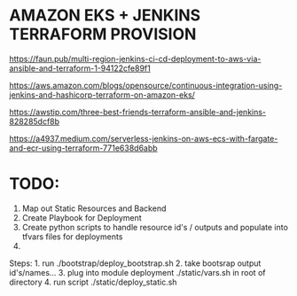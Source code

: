 # AMAZON EKS + JENKINS TERRAFORM PROVISION

https://faun.pub/multi-region-jenkins-ci-cd-deployment-to-aws-via-ansible-and-terraform-1-94122cfe89f1

https://aws.amazon.com/blogs/opensource/continuous-integration-using-jenkins-and-hashicorp-terraform-on-amazon-eks/

https://awstip.com/three-best-friends-terraform-ansible-and-jenkins-828285dcf8b

https://a4937.medium.com/serverless-jenkins-on-aws-ecs-with-fargate-and-ecr-using-terraform-771e638d6abb

# TODO:

1. Map out Static Resources and Backend
2. Create Playbook for Deployment
3. Create python scripts to handle resource id's / outputs and populate into tfvars files for deployments
4.

Steps:
    1. run ./bootstrap/deploy_bootstrap.sh
    2. take bootsrap output id's/names...
    3. plug into module deployment ./static/vars.sh in root of directory
    4. run script ./static/deploy_static.sh
